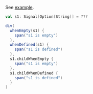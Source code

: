 See [example](/core/signal-of-option).


```scala
val s1: Signal[Option[String]] = ???

div(
  whenEmpty(s1) {
    span("s1 is empty")
  },
  whenDefined(s1) {
    span("s1 is defined")
  },
  s1.childWhenEmpty {
    span("s1 is empty")
  },
  s1.childWhenDefined {
    span("s1 is defined")
  }
)
```
